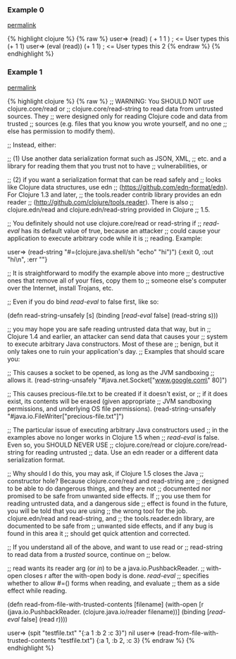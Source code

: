 ### Example 0
[permalink](#example-0)

{% highlight clojure %}
{% raw %}
user=> (read)
( + 1 1 ) ; <= User types this
(+ 1 1)
user=> (eval (read))
(+ 1 1)   ; <= User types this
2
{% endraw %}
{% endhighlight %}


### Example 1
[permalink](#example-1)

{% highlight clojure %}
{% raw %}
;; WARNING: You SHOULD NOT use clojure.core/read or
;; clojure.core/read-string to read data from untrusted sources.  They
;; were designed only for reading Clojure code and data from trusted
;; sources (e.g. files that you know you wrote yourself, and no one
;; else has permission to modify them).

;; Instead, either:

;; (1) Use another data serialization format such as JSON, XML,
;; etc. and a library for reading them that you trust not to have
;; vulnerabilities, or

;; (2) if you want a serialization format that can be read safely and
;; looks like Clojure data structures, use edn
;; (https://github.com/edn-format/edn).  For Clojure 1.3 and later,
;; the tools.reader contrib library provides an edn reader
;; (http://github.com/clojure/tools.reader).  There is also
;; clojure.edn/read and clojure.edn/read-string provided in Clojure
;; 1.5.

;; You definitely should not use clojure.core/read or read-string if
;; *read-eval* has its default value of true, because an attacker
;; could cause your application to execute arbitrary code while it is
;; reading.  Example:

user=> (read-string "#=(clojure.java.shell/sh \"echo\" \"hi\")")
{:exit 0, :out "hi\n", :err ""}

;; It is straightforward to modify the example above into more
;; destructive ones that remove all of your files, copy them to
;; someone else's computer over the Internet, install Trojans, etc.

;; Even if you do bind *read-eval* to false first, like so:

(defn read-string-unsafely [s]
  (binding [*read-eval* false]
    (read-string s)))

;; you may hope you are safe reading untrusted data that way, but in
;; Clojure 1.4 and earlier, an attacker can send data that causes your
;; system to execute arbitrary Java constructors.  Most of these are
;; benign, but it only takes one to ruin your application's day.
;; Examples that should scare you:

;; This causes a socket to be opened, as long as the JVM sandboxing
;; allows it.
(read-string-unsafely "#java.net.Socket[\"www.google.com\" 80]")

;; This causes precious-file.txt to be created if it doesn't exist, or
;; if it does exist, its contents will be erased (given appropriate
;; JVM sandboxing permissions, and underlying OS file permissions).
(read-string-unsafely "#java.io.FileWriter[\"precious-file.txt\"]")

;; The particular issue of executing arbitrary Java constructors used
;; in the examples above no longer works in Clojure 1.5 when
;; *read-eval* is false.  Even so, you SHOULD NEVER USE
;; clojure.core/read or clojure.core/read-string for reading untrusted
;; data.  Use an edn reader or a different data serialization format.

;; Why should I do this, you may ask, if Clojure 1.5 closes the Java
;; constructor hole?  Because clojure.core/read and read-string are
;; designed to be able to do dangerous things, and they are not
;; documented nor promised to be safe from unwanted side effects.  If
;; you use them for reading untrusted data, and a dangerous side
;; effect is found in the future, you will be told that you are using
;; the wrong tool for the job.  clojure.edn/read and read-string, and
;; the tools.reader.edn library, are documented to be safe from
;; unwanted side effects, and if any bug is found in this area it
;; should get quick attention and corrected.

;; If you understand all of the above, and want to use read or
;; read-string to read data from a _trusted_ source, continue on
;; below.

;; read wants its reader arg (or *in*) to be a java.io.PushbackReader.
;; with-open closes r after the with-open body is done.  *read-eval*
;; specifies whether to allow #=() forms when reading, and evaluate
;; them as a side effect while reading.

(defn read-from-file-with-trusted-contents [filename]
  (with-open [r (java.io.PushbackReader.
                 (clojure.java.io/reader filename))]
    (binding [*read-eval* false]
      (read r))))

user=> (spit "testfile.txt" "{:a 1 :b 2 :c 3}")
nil
user=> (read-from-file-with-trusted-contents "testfile.txt")
{:a 1, :b 2, :c 3}
{% endraw %}
{% endhighlight %}


